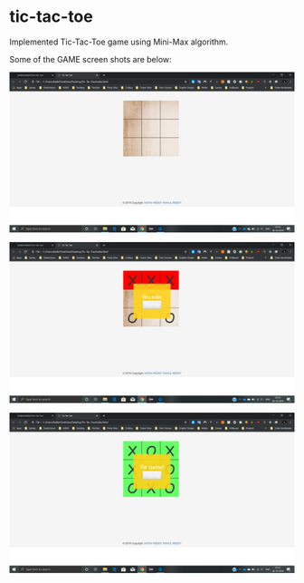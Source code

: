 # tic-tac-toe

Implemented Tic-Tac-Toe game using Mini-Max algorithm.


Some of the GAME screen shots are below: 

![First_Image](https://github.com/katikireddy622/tic-tac-toe/blob/master/1.png)


![Second_Image](https://github.com/katikireddy622/tic-tac-toe/blob/master/2.png)


![Third_Image](https://github.com/katikireddy622/tic-tac-toe/blob/master/3.png)

